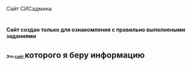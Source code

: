 Сайт СИСадмина

<html
  lang="en"  
  data-color-mode="auto" data-light-theme="light" data-dark-theme="dark"
  data-a11y-animated-images="system" data-a11y-link-underlines="true">
        <body>
          <site-index.html.txt>
          <h1> 
                <span style="font-size:0.5em;"> Сайт создан только для ознакомления с правильно выполнеными заданиями </span></h1>            
          <h2> 
               <span style="font-size:0.5em;">Это <a href="https://docs.justm.site/" target="https://docs.justm.site/">сайт </span>
                </a> которого я беру информацию </h2> 
               </site-index.html.txt>
        </body>  
</html>

